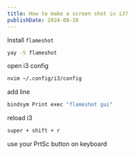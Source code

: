 ```yaml
---
title: How to make a screen shot in i3?
publishDate: 2024-08-10
---
```

Install `flameshot`

```bash
yay -S flameshot
```

open i3 config

```bash
nvim ~/.config/i3/config
```

add line

```i3
bindsym Print exec "flameshot gui"
```

reload i3

```bash
super + shift + r
```

use your PrtSc button on keyboard